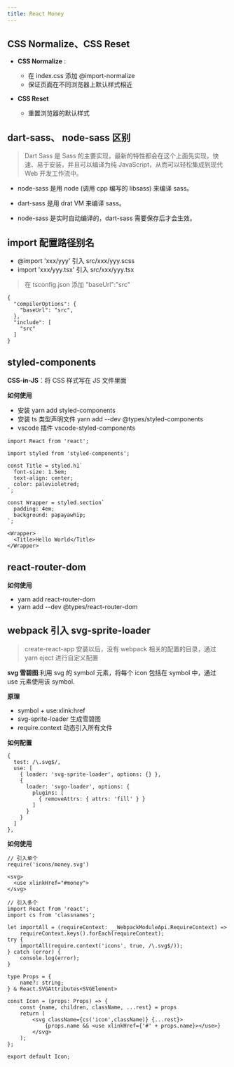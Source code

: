 ```yaml
---
title: React Money
---
```


## CSS Normalize、CSS Reset

- **CSS Normalize** :

  - 在 index.css 添加 @import-normalize
  - 保证页面在不同浏览器上默认样式相近

- **CSS Reset**
  - 重置浏览器的默认样式

## dart-sass、 node-sass 区别

> Dart Sass 是 Sass 的主要实现，最新的特性都会在这个上面先实现，快速、易于安装，并且可以编译为纯 JavaScript，从而可以轻松集成到现代 Web 开发工作流中。

- node-sass 是用 node (调用 cpp 编写的 libsass) 来编译 sass。

- dart-sass 是用 drat VM 来编译 sass。

- node-sass 是实时自动编译的，dart-sass 需要保存后才会生效。

## import 配置路径别名

- @import 'xxx/yyy' 引入 src/xxx/yyy.scss
- import 'xxx/yyy.tsx' 引入 src/xxx/yyy.tsx

> 在 tsconfig.json 添加 "baseUrl":"src"

```
{
  "compilerOptions": {
    "baseUrl": "src",
  },
  "include": [
    "src"
  ]
}
```

## styled-components

**CSS-in-JS**：将 CSS 样式写在 JS 文件里面

**如何使用**

- 安装 yarn add styled-components
- 安装 ts 类型声明文件 yarn add --dev @types/styled-components
- vscode 插件 vscode-styled-components

```
import React from 'react';

import styled from 'styled-components';

const Title = styled.h1`
  font-size: 1.5em;
  text-align: center;
  color: palevioletred;
`;

const Wrapper = styled.section`
  padding: 4em;
  background: papayawhip;
`;

<Wrapper>
  <Title>Hello World</Title>
</Wrapper>
```

## react-router-dom

**如何使用**

- yarn add react-router-dom
- yarn add --dev @types/react-router-dom

## webpack 引入 svg-sprite-loader

> create-react-app 安装以后，没有 webpack 相关的配置的目录，通过 yarn eject 进行自定义配置

**svg 雪碧图**:利用 svg 的 symbol 元素，将每个 icon 包括在 symbol 中，通过 use 元素使用该 symbol.

**原理**

- symbol + use:xlink:href
- svg-sprite-loader 生成雪碧图
- require.context 动态引入所有文件

**如何配置**

```
{
  test: /\.svg$/,
  use: [
    { loader: 'svg-sprite-loader', options: {} },
    {
      loader: 'svgo-loader', options: {
        plugins: [
          { removeAttrs: { attrs: 'fill' } }
        ]
      }
    }
  ]
},
```

**如何使用**

```
// 引入单个
require('icons/money.svg')

<svg>
  <use xlinkHref="#money">
</svg>

// 引入多个
import React from 'react';
import cs from 'classnames';

let importAll = (requireContext: __WebpackModuleApi.RequireContext) =>
	requireContext.keys().forEach(requireContext);
try {
	importAll(require.context('icons', true, /\.svg$/));
} catch (error) {
	console.log(error);
}

type Props = {
	name?: string;
} & React.SVGAttributes<SVGElement>

const Icon = (props: Props) => {
	const {name, children, className, ...rest} = props
	return (
		<svg className={cs('icon',className)} {...rest}>
			{props.name && <use xlinkHref={'#' + props.name}></use>}
		</svg>
	);
};

export default Icon;
```
